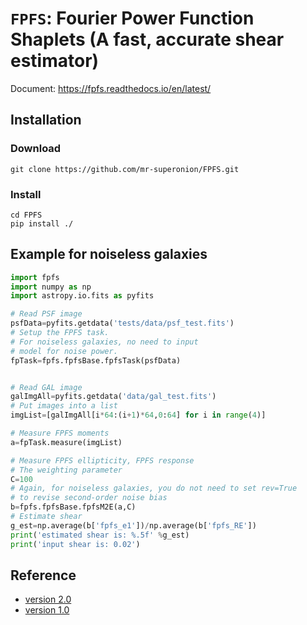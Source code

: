 # `FPFS`: Fourier Power Function Shaplets (A fast, accurate shear estimator)

Document: https://fpfs.readthedocs.io/en/latest/

## Installation

### Download
```shell
git clone https://github.com/mr-superonion/FPFS.git
```

### Install
```shell
cd FPFS
pip install ./
```

## Example for noiseless galaxies

```python
import fpfs
import numpy as np
import astropy.io.fits as pyfits

# Read PSF image
psfData=pyfits.getdata('tests/data/psf_test.fits')
# Setup the FPFS task.
# For noiseless galaxies, no need to input
# model for noise power.
fpTask=fpfs.fpfsBase.fpfsTask(psfData)


# Read GAL image
galImgAll=pyfits.getdata('data/gal_test.fits')
# Put images into a list
imgList=[galImgAll[i*64:(i+1)*64,0:64] for i in range(4)]

# Measure FPFS moments
a=fpTask.measure(imgList)

# Measure FPFS ellipticity, FPFS response
# The weighting parameter
C=100
# Again, for noiseless galaxies, you do not need to set rev=True
# to revise second-order noise bias
b=fpfs.fpfsBase.fpfsM2E(a,C)
# Estimate shear
g_est=np.average(b['fpfs_e1'])/np.average(b['fpfs_RE'])
print('estimated shear is: %.5f' %g_est)
print('input shear is: 0.02')
```

## Reference
+ [version 2.0](https://ui.adsabs.harvard.edu/abs/2021arXiv211001214L/abstract)
+ [version 1.0](https://ui.adsabs.harvard.edu/abs/2018MNRAS.481.4445L/abstract)
